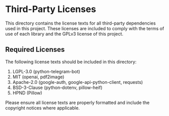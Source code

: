 # Third-Party Licenses

This directory contains the license texts for all third-party dependencies used in this project. These licenses are included to comply with the terms of use of each library and the GPLv3 license of this project.

## Required Licenses

The following license texts should be included in this directory:

1. LGPL-3.0 (python-telegram-bot)
2. MIT (openai, pdf2image)
3. Apache-2.0 (google-auth, google-api-python-client, requests)
4. BSD-3-Clause (python-dotenv, pillow-heif)
5. HPND (Pillow)

Please ensure all license texts are properly formatted and include the copyright notices where applicable. 